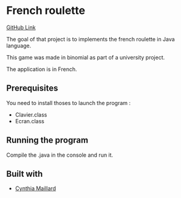 # French roulette

[GitHub Link](https://www.github.com/lgrandperrin/Roulette/)

The goal of that project is to implements the french roulette in Java language.

This game was made in binomial as part of a university project.

The application is in French.

## Prerequisites

You need to install thoses to launch the program :
* Clavier.class
* Ecran.class

## Running the program

Compile the .java in the console and run it.

## Built with

* [Cynthia Maillard](https://github.com/Kiraya08)
